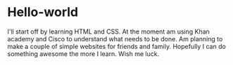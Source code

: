 # Hello-world
I'll start off by learning HTML and CSS. At the moment am using Khan academy and Cisco to understand what needs to be done. Am planning to make a couple of simple websites for friends and family.
Hopefully I can do something awesome the more I learn. Wish me luck.
